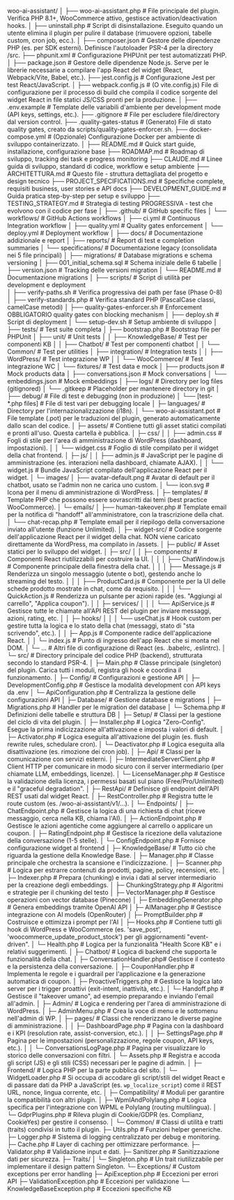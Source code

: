 woo-ai-assistant/
│
├── woo-ai-assistant.php        # File principale del plugin. Verifica PHP 8.1+, WooCommerce attivo, gestisce activation/deactivation hooks.
│
├── uninstall.php               # Script di disinstallazione. Eseguito quando un utente elimina il plugin per pulire il database (rimuovere opzioni, tabelle custom, cron job, ecc.).
│
├── composer.json               # Gestore delle dipendenze PHP (es. per SDK esterni). Definisce l'autoloader PSR-4 per la directory /src.
├── phpunit.xml                 # Configurazione PHPUnit per test automatizzati PHP.
│
├── package.json                # Gestore delle dipendenze Node.js. Serve per le librerie necessarie a compilare l'app React del widget (React, Webpack/Vite, Babel, etc.).
├── jest.config.js              # Configurazione Jest per test React/JavaScript.
│
├── webpack.config.js           # (O vite.config.js) File di configurazione per il processo di build che compila il codice sorgente del widget React in file statici JS/CSS pronti per la produzione.
│
├── .env.example                # Template delle variabili d'ambiente per development mode (API keys, settings, etc.).
├── .gitignore                  # File per escludere file/directory dal version control.
├── .quality-gates-status       # (Generato) File di stato quality gates, creato da scripts/quality-gates-enforcer.sh.
├── docker-compose.yml          # (Opzionale) Configurazione Docker per ambiente di sviluppo containerizzato.
│
├── README.md                   # Quick start guide, installazione, configurazione base
├── ROADMAP.md                  # Roadmap di sviluppo, tracking dei task e progress monitoring
├── CLAUDE.md                   # Linee guida di sviluppo, standard di codice, workflow e setup ambiente
├── ARCHITETTURA.md            # Questo file - struttura dettagliata del progetto e design tecnico
├── PROJECT_SPECIFICATIONS.md  # Specifiche complete, requisiti business, user stories e API docs
├── DEVELOPMENT_GUIDE.md       # Guida pratica step-by-step per setup e sviluppo
├── TESTING_STRATEGY.md        # Strategia di testing PROGRESSIVA - test che evolvono con il codice per fase
│
├── .github/                    # GitHub specific files
│   └── workflows/             # GitHub Actions workflows
│       ├── ci.yml             # Continuous Integration workflow
│       ├── quality.yml        # Quality gates enforcement
│       └── deploy.yml         # Deployment workflow
│
├── docs/                       # Documentazione addizionale e report
│   ├── reports/               # Report di test e completion summaries
│   └── specifications/        # Documentazione legacy (consolidata nei 5 file principali)
│
├── migrations/                 # Database migrations e schema versioning
│   ├── 001_initial_schema.sql # Schema iniziale delle 6 tabelle
│   ├── version.json           # Tracking delle versioni migration
│   └── README.md              # Documentazione migrations
│
├── scripts/                    # Script di utilità per development e deployment  
│   ├── verify-paths.sh        # Verifica progressiva dei path per fase (Phase 0-8)
│   ├── verify-standards.php   # Verifica standard PHP (PascalCase classi, camelCase metodi)
│   ├── quality-gates-enforcer.sh # Enforcement OBBLIGATORIO quality gates con blocking mechanism
│   ├── deploy.sh              # Script di deployment
│   └── setup-dev.sh           # Setup ambiente di sviluppo
│
├── tests/                      # Test suite completa
│   ├── bootstrap.php          # Bootstrap file per PHPUnit
│   ├── unit/                  # Unit tests
│   │   ├── KnowledgeBase/     # Test per componenti KB
│   │   ├── Chatbot/           # Test per componenti chatbot
│   │   └── Common/            # Test per utilities
│   ├── integration/           # Integration tests
│   │   ├── WordPress/         # Test integrazione WP
│   │   └── WooCommerce/       # Test integrazione WC
│   └── fixtures/              # Test data e mock
│       ├── products.json      # Mock products data
│       ├── conversations.json # Mock conversations
│       └── embeddings.json    # Mock embeddings
│
├── logs/                       # Directory per log files (gitignored)
│   └── .gitkeep               # Placeholder per mantenere directory in git
│
├── debug/                      # File di test e debugging (non in produzione)
│   └── [test-*.php files]     # File di test vari per debugging locale
│
├─ languages/                   # Directory per l'internazionalizzazione (i18n).
│   └── woo-ai-assistant.pot    # File template (.pot) per le traduzioni del plugin, generato automaticamente dallo scan del codice.
│
├─ assets/                      # Contiene tutti gli asset statici compilati e pronti all'uso. Questa cartella è pubblica.
│   ├─ css/
│   │   ├── admin.css           # Fogli di stile per l'area di amministrazione di WordPress (dashboard, impostazioni).
│   │   └── widget.css          # Foglio di stile compilato per il widget della chat frontend.
│   ├─ js/
│   │   ├── admin.js            # JavaScript per le pagine di amministrazione (es. interazioni nella dashboard, chiamate AJAX).
│   │   └── widget.js           # Bundle JavaScript compilato dell'applicazione React per il widget.
│   └─ images/
│       ├── avatar-default.png  # Avatar di default per il chatbot, usato se l'admin non ne carica uno custom.
│       └── icon.svg            # Icona per il menu di amministrazione di WordPress.
│
├─ templates/                   # Template PHP che possono essere sovrascritti dai temi (best practice WooCommerce).
│   └─ emails/
│       ├── human-takeover.php  # Template email per la notifica di "handoff" all'amministratore, con la trascrizione della chat.
│       └── chat-recap.php      # Template email per il riepilogo della conversazione inviato all'utente (funzione Unlimited).
│
├─ widget-src/                  # Codice sorgente dell'applicazione React per il widget della chat. NON viene caricato direttamente da WordPress, ma compilato in /assets.
│   ├─ public/                  # Asset statici per lo sviluppo del widget.
│   ├─ src/
│   │  ├─ components/           # Componenti React riutilizzabili per costruire la UI.
│   │  │  ├── ChatWindow.js     # Componente principale della finestra della chat.
│   │  │  ├── Message.js        # Renderizza un singolo messaggio (utente o bot), gestendo anche lo streaming del testo.
│   │  │  ├── ProductCard.js    # Componente per la UI delle schede prodotto mostrate in chat, come da requisito.
│   │  │  └── QuickAction.js    # Renderizza un pulsante per azioni rapide (es. "Aggiungi al carrello", "Applica coupon").
│   │  ├─ services/
│   │  │  └── ApiService.js     # Gestisce tutte le chiamate all'API REST del plugin per inviare messaggi, azioni, rating, etc.
│   │  ├─ hooks/
│   │  │  └── useChat.js        # Hook custom per gestire tutta la logica e lo stato della chat (messaggi, stato di "sta scrivendo", etc.).
│   │  ├─ App.js                # Componente radice dell'applicazione React.
│   │  └─ index.js              # Punto di ingresso dell'app React che si monta nel DOM.
│   └─ ...                     # Altri file di configurazione di React (es. .babelrc, .eslintrc).
│
└─ src/                         # Directory principale del codice PHP (backend), strutturata secondo lo standard PSR-4.
    │
    ├─ Main.php                 # Classe principale (singleton) del plugin. Carica tutti i moduli, registra gli hook e coordina il funzionamento.
    │
    ├─ Config/                  # Configurazioni e gestione API
    │  ├─ DevelopmentConfig.php # Gestisce la modalità development con API keys da .env
    │  └─ ApiConfiguration.php  # Centralizza la gestione delle configurazioni API
    │
    ├─ Database/                # Gestione database e migrations
    │  ├─ Migrations.php       # Handler per le migration del database
    │  └─ Schema.php           # Definizioni delle tabelle e struttura DB
    │
    ├─ Setup/                   # Classi per la gestione del ciclo di vita del plugin.
    │  ├─ Installer.php        # Logica "Zero-Config". Esegue la prima indicizzazione all'attivazione e imposta i valori di default.
    │  ├─ Activator.php        # Logica eseguita all'attivazione del plugin (es. flush rewrite rules, schedulare cron).
    │  └─ Deactivator.php      # Logica eseguita alla disattivazione (es. rimozione dei cron job).
    │
    ├─ Api/                     # Classi per la comunicazione con servizi esterni.
    │  ├─ IntermediateServerClient.php # Client HTTP per comunicare in modo sicuro con il server intermediario (per chiamate LLM, embeddings, licenze).
    │  └─ LicenseManager.php           # Gestisce la validazione della licenza, i permessi basati sul piano (Free/Pro/Unlimited) e il "graceful degradation".
    │
    ├─ RestApi/                 # Definisce gli endpoint dell'API REST usati dal widget React.
    │  ├─ RestController.php     # Registra tutte le route custom (es. /woo-ai-assistant/v1/...).
    │  └─ Endpoints/
    │     ├─ ChatEndpoint.php     # Gestisce la logica di una richiesta di chat (riceve messaggio, cerca nella KB, chiama l'AI).
    │     ├─ ActionEndpoint.php   # Gestisce le azioni agentiche come aggiungere al carrello o applicare un coupon.
    │     ├─ RatingEndpoint.php   # Gestisce la ricezione della valutazione della conversazione (1-5 stelle).
    │     └─ ConfigEndpoint.php   # Fornisce configurazione widget al frontend
    │
    ├─ KnowledgeBase/           # Tutto ciò che riguarda la gestione della Knowledge Base.
    │  ├─ Manager.php          # Classe principale che orchestra la scansione e l'indicizzazione.
    │  ├─ Scanner.php          # Logica per estrarre contenuti da prodotti, pagine, policy, recensioni, etc.
    │  ├─ Indexer.php          # Prepara (chunking) e invia i dati al server intermediario per la creazione degli embeddings.
    │  ├─ ChunkingStrategy.php # Algoritmi e strategie per il chunking del testo
    │  ├─ VectorManager.php    # Gestisce operazioni con vector database (Pinecone)
    │  ├─ EmbeddingGenerator.php # Genera embeddings tramite OpenAI API
    │  ├─ AIManager.php        # Gestisce integrazione con AI models (OpenRouter)
    │  ├─ PromptBuilder.php    # Costruisce e ottimizza i prompt per l'AI
    │  ├─ Hooks.php            # Contiene tutti gli hook di WordPress e WooCommerce (es. 'save_post', 'woocommerce_update_product_stock') per gli aggiornamenti "event-driven".
    │  └─ Health.php           # Logica per la funzionalità "Health Score KB" e i relativi suggerimenti.
    │
    ├─ Chatbot/                 # Logica di backend che supporta le funzionalità della chat.
    │  ├─ ConversationHandler.php# Gestisce il contesto e la persistenza della conversazione.
    │  ├─ CouponHandler.php      # Implementa le regole e i guardrail per l'applicazione e la generazione automatica di coupon.
    │  ├─ ProactiveTriggers.php  # Gestisce la logica lato server per i trigger proattivi (exit-intent, inattività, etc.).
    │  └─ Handoff.php            # Gestisce il "takeover umano", ad esempio preparando e inviando l'email all'admin.
    │
    ├─ Admin/                   # Logica e rendering per l'area di amministrazione di WordPress.
    │  ├─ AdminMenu.php        # Crea la voce di menu e le sottomenu nell'admin di WP.
    │  ├─ pages/               # Classi che renderizzano le diverse pagine di amministrazione.
    │  │  ├─ DashboardPage.php  # Pagina con la dashboard e i KPI (resolution rate, assist-conversion, etc.).
    │  │  ├─ SettingsPage.php   # Pagina per le impostazioni (personalizzazione, regole coupon, API keys, etc.).
    │  │  └─ ConversationsLogPage.php # Pagina per visualizzare lo storico delle conversazioni con filtri.
    │  └─ Assets.php             # Registra e accoda gli script (JS) e gli stili (CSS) necessari per le pagine di admin.
    │
    ├─ Frontend/                # Logica PHP per la parte pubblica del sito.
    │  └─ WidgetLoader.php     # Si occupa di accodare gli script/stili del widget React e di passare dati da PHP a JavaScript (es. `wp_localize_script`) come il REST URL, nonce, lingua corrente, etc.
    │
    ├─ Compatibility/           # Moduli per garantire la compatibilità con altri plugin.
    │  ├─ WpmlAndPolylang.php  # Logica specifica per l'integrazione con WPML e Polylang (routing multilingua).
    │  └─ GdprPlugins.php      # Rileva plugin di Cookie/GDPR (es. Complianz, CookieYes) per gestire il consenso.
    │
    └─ Common/                  # Classi di utilità e tratti (traits) condivisi in tutto il plugin.
       ├─ Utils.php            # Funzioni helper generiche.
       ├─ Logger.php           # Sistema di logging centralizzato per debug e monitoring.
       ├─ Cache.php            # Layer di caching per ottimizzare performance.
       ├─ Validator.php        # Validazione input e dati.
       ├─ Sanitizer.php        # Sanitizzazione dati per sicurezza.
       ├─ Traits/
       │  └─ Singleton.php     # Un trait riutilizzabile per implementare il design pattern Singleton.
       └─ Exceptions/          # Custom exceptions per error handling
          ├─ ApiException.php  # Eccezioni per errori API
          ├─ ValidationException.php # Eccezioni per validazione
          └─ KnowledgeBaseException.php # Eccezioni specifiche KB